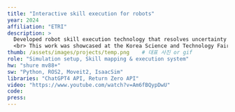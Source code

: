 ```yaml
---
title: "Interactive skill execution for robots"
year: 2024
affiliation: "ETRI"
description: >
  Developed robot skill execution technology that resolves uncertainty through interactive Q&A dialogue. Users can instruct the robot to perform desired tasks via conversation, and the system clarifies uncertainties through Q&A to complete missions reliably. 
  <br> This work was showcased at the Korea Science and Technology Fair 2024. 
thumb: /assets/images/projects/temp.png    # 대표 사진 or gif
role: "Simulation setup, Skill mapping & execution system"
hw: "shure mv88+"
sw: "Python, ROS2, Moveit2, IsaacSim"
libraries: "ChatGPT4 API, Return Zero API"
video: "https://www.youtube.com/watch?v=Am6fBQypDwU"
code: 
press: 
---
```

